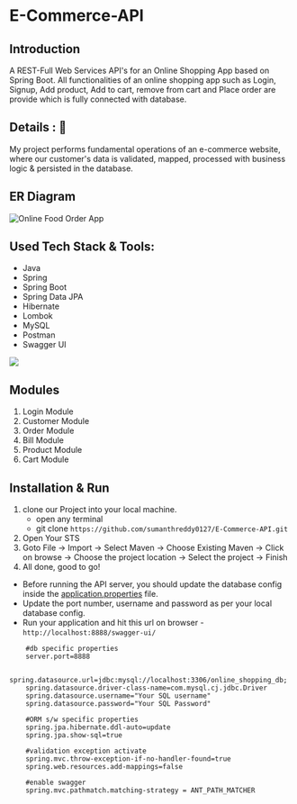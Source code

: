 # E-Commerce-API

## Introduction
A REST-Full Web Services API's for an Online Shopping App based on Spring Boot. All functionalities of an online shopping app such as Login, Signup, Add product, Add to cart, remove from cart and Place order are provide which is fully connected with database.

## Details : 🔭
My project performs fundamental operations of an e-commerce website, where our customer's data is validated, mapped, processed with business logic & persisted in the database.

## ER Diagram
![Online Food Order App](https://user-images.githubusercontent.com/76105799/204780173-c8ff9d18-53e5-4f13-b58f-53fd9e1e3ddf.png)

## Used Tech Stack & Tools:

- Java
- Spring
- Spring Boot
- Spring Data JPA
- Hibernate
- Lombok
- MySQL
- Postman
- Swagger UI

[![](https://skillicons.dev/icons?i=java,spring,hibernate,mysql,git,github)]()

## Modules
1. Login Module
2. Customer Module
3. Order Module
4. Bill Module
5. Product Module
6. Cart Module

## Installation & Run

1. clone our Project into your local machine.
      - open any terminal
      - git clone `https://github.com/sumanthreddy0127/E-Commerce-API.git`
2. Open Your STS
3. Goto File -> Import -> Select Maven -> Choose Existing Maven -> Click on browse -> Choose the project location -> Select the project -> Finish
4. All done, good to go!

* Before running the API server, you should update the database config inside the [application.properties](https://github.com/sumanthreddy0127/E-Commerce-API/blob/master/src/main/resources/application.properties) file. 
* Update the port number, username and password as per your local database config.
* Run your application and hit this url on browser - `http://localhost:8888/swagger-ui/`

```
    #db specific properties
    server.port=8888
    
    spring.datasource.url=jdbc:mysql://localhost:3306/online_shopping_db;
    spring.datasource.driver-class-name=com.mysql.cj.jdbc.Driver
    spring.datasource.username="Your SQL username"
    spring.datasource.password="Your SQL Password"
    
    #ORM s/w specific properties
    spring.jpa.hibernate.ddl-auto=update
    spring.jpa.show-sql=true
    
    #validation exception activate
    spring.mvc.throw-exception-if-no-handler-found=true
    spring.web.resources.add-mappings=false
    
    #enable swagger
    spring.mvc.pathmatch.matching-strategy = ANT_PATH_MATCHER

```
